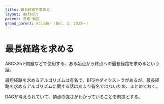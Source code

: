 ```yaml
---
title: 最長経路を求める
layout: default
parent: 考察 解説
grand_parent: Atcoder (Dec. 2, 2023〜)
---
```


<script type="text/javascript" id="MathJax-script" async src="https://cdn.jsdelivr.net/npm/mathjax@3/es5/tex-chtml.js"></script>

# 最長経路を求める

ABC335 E問題などで使用する、ある始点から終点への最長経路を求めるという話。

最短経路を求めるアルゴリズムは有名で、BFSやダイクストラがあるが、最長経路を求めるアルゴリズムに関する話はあまり有名ではないため、まとめておく。

DAGが与えられていて、頂点の強さがわかっていることを前提とする。

